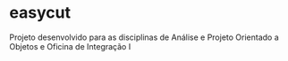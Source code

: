 # easycut

Projeto desenvolvido para as disciplinas de Análise e Projeto Orientado a Objetos e Oficina de Integração I
